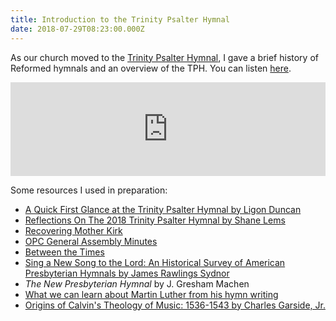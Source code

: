 ```yaml
---
title: Introduction to the Trinity Psalter Hymnal
date: 2018-07-29T08:23:00.000Z
---
```

As our church moved to the [Trinity Psalter Hymnal](https://www.trinitypsalterhymnal.org), I gave a brief history of Reformed hymnals and an overview of the TPH. You can listen [here](https://www.sermonaudio.com/solo/shiloh/sermons/9972918145400/).

<iframe tabindex="-1" width="100%" height="150" src="https://embed.sermonaudio.com/player/a/9972918145400/" style="min-width: 150px;" frameborder="0" scrolling="no"></iframe>

Some resources I used in preparation: 

- [A Quick First Glance at the Trinity Psalter Hymnal by Ligon Duncan](https://ligonduncan.com/a-quick-first-glance-at-the-trinity-psalter-hymnal-2018/)
- [Reflections On The 2018 Trinity Psalter Hymnal by Shane Lems](https://reformedreader.wordpress.com/2018/06/14/reflections-on-the-2018-trinity-psalter-hymnal-opc-urc/)
- [Recovering Mother Kirk](https://books.google.com/books/about/Recovering_Mother_Kirk.html?id=r_cJAAAACAAJ)
- [OPC General Assembly Minutes](https://opcgaminutes.org)
- [Between the Times](https://store.opc.org/ProductDetails.asp?ProductCode=H%2Dbetween%2Dtimes)
- [Sing a New Song to the Lord: An Historical Survey of American Presbyterian Hymnals by James Rawlings Sydnor](https://www.jstor.org/stable/23332649)
- _The New Presbyterian Hymnal_ by J. Gresham Machen
- [What we can learn about Martin Luther from his hymn writing](http://equip.sbts.edu/publications/towers/towers-issue/2017/august-2017/can-learn-martin-luther-hymn-writing/)
- [Origins of Calvin's Theology of Music: 1536-1543 by Charles Garside, Jr.](https://www.jstor.org/stable/1006143)
